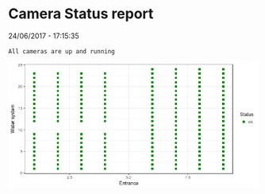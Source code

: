 Camera Status report
================
24/06/2017 - 17:15:35

    All cameras are up and running

![](camreport_files/figure-markdown_github/unnamed-chunk-2-1.png)
